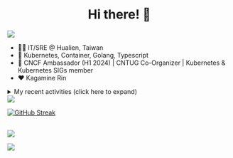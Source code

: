 <div align="center">
  <h1>Hi there! 👋</h1>
</div>

![](https://komarev.com/ghpvc/?username=tico88612&color=brightgreen&style=for-the-badge)

- 🧑‍💻 IT/SRE @ Hualien, Taiwan
- 🐳 Kubernetes, Container, Golang, Typescript
- 🤝 CNCF Ambassador (H1 2024) | CNTUG Co-Organizer | Kubernetes & Kubernetes SIGs member
- ❤️ Kagamine Rin

<details>
  <summary>My recent activities (click here to expand)</summary>

  #### 👷 Check out what I'm currently working on
  
  - [kubernetes-sigs/kubespray](https://github.com/kubernetes-sigs/kubespray) - Deploy a Production Ready Kubernetes Cluster (1 week ago)
  - [HunterPie/localization](https://github.com/HunterPie/localization) - Localization repository for HunterPie&#39;s client (1 week ago)
  - [cloud-native-taiwan/status-infra-labs](https://github.com/cloud-native-taiwan/status-infra-labs) -  (2 weeks ago)
  - [cncf/k8s-conformance](https://github.com/cncf/k8s-conformance) - 🧪CNCF K8s Conformance Working Group (3 weeks ago)
  - [longhorn/website](https://github.com/longhorn/website) - https://longhorn.io/ (3 weeks ago)
  - [cncf/people](https://github.com/cncf/people) - Stores the data that will populate the various people listings on cncf.io (1 month ago)
  - [kubernetes/org](https://github.com/kubernetes/org) - Meta configuration for Kubernetes Github Org (2 months ago)
  - [kubernetes/website](https://github.com/kubernetes/website) - Kubernetes website and documentation repo:  (2 months ago)
  - [kubeflow/training-operator](https://github.com/kubeflow/training-operator) - Distributed ML Training and Fine-Tuning on Kubernetes (2 months ago)
  - [jaegertracing/documentation](https://github.com/jaegertracing/documentation) - Documentation/website for the Jaeger Distributed Tracing project. (2 months ago)

  #### 🌱 My latest projects
  
  - [tico88612/get-real-ip](https://github.com/tico88612/get-real-ip) - 
  - [tico88612/podman-monitor-workshop](https://github.com/tico88612/podman-monitor-workshop) - 
  - [tico88612/cicd-hexo-blog-pages](https://github.com/tico88612/cicd-hexo-blog-pages) - 以 Hexo Blog 撰寫 CI/CD Pipeline 網頁
  - [tico88612/cicd-hexo-blog-template](https://github.com/tico88612/cicd-hexo-blog-template) - 以 Hexo Blog 撰寫 CI/CD Pipeline 模板
  - [tico88612/butter-toast-cup-2023](https://github.com/tico88612/butter-toast-cup-2023) - 奶油吐司杯 2023 分數計算機
  - [tico88612/cms-docker](https://github.com/tico88612/cms-docker) - Contest Management System v1.5.dev0 Docker Version
  - [tico88612/network-security-final](https://github.com/tico88612/network-security-final) - 
  - [tico88612/docker-init.engineer](https://github.com/tico88612/docker-init.engineer) - 純靠北工程師 Docker 架設版
  - [tico88612/kantai-teachme.tw](https://github.com/tico88612/kantai-teachme.tw) - 
  - [tico88612/minecraft_on_discord](https://github.com/tico88612/minecraft_on_discord) - Paste this link to Discord

  #### 🔭 Latest releases I've contributed to
  
  - [backstage/backstage](https://github.com/backstage/backstage) ([v1.29.2](https://github.com/backstage/backstage/releases/tag/v1.29.2), today) - Backstage is an open framework for building developer portals
  - [kubeflow/training-operator](https://github.com/kubeflow/training-operator) ([v1.8.0](https://github.com/kubeflow/training-operator/releases/tag/v1.8.0), 1 day ago) - Distributed ML Training and Fine-Tuning on Kubernetes
  - [metallb/metallb](https://github.com/metallb/metallb) ([v0.14.8](https://github.com/metallb/metallb/releases/tag/v0.14.8), 1 day ago) - A network load-balancer implementation for Kubernetes using standard routing protocols
  - [meshery/meshery](https://github.com/meshery/meshery) ([v0.7.84](https://github.com/meshery/meshery/releases/tag/v0.7.84), 2 days ago) - Meshery, the cloud native manager
  - [etcd-io/etcd](https://github.com/etcd-io/etcd) ([v3.5.15](https://github.com/etcd-io/etcd/releases/tag/v3.5.15), 5 days ago) - Distributed reliable key-value store for the most critical data of a distributed system
  - [kubernetes-sigs/kubespray](https://github.com/kubernetes-sigs/kubespray) ([v2.24.2](https://github.com/kubernetes-sigs/kubespray/releases/tag/v2.24.2), 1 week ago) - Deploy a Production Ready Kubernetes Cluster
  - [jaegertracing/jaeger](https://github.com/jaegertracing/jaeger) ([v1.59.0](https://github.com/jaegertracing/jaeger/releases/tag/v1.59.0), 2 weeks ago) - CNCF Jaeger, a Distributed Tracing Platform
  - [jaegertracing/jaeger-ui](https://github.com/jaegertracing/jaeger-ui) ([v1.59.0](https://github.com/jaegertracing/jaeger-ui/releases/tag/v1.59.0), 2 weeks ago) - Web UI for Jaeger
  - [metal3-io/cluster-api-provider-metal3](https://github.com/metal3-io/cluster-api-provider-metal3) ([v1.6.2](https://github.com/metal3-io/cluster-api-provider-metal3/releases/tag/v1.6.2), 3 weeks ago) - Metal³ integration with https://github.com/kubernetes-sigs/cluster-api
  - [kubearmor/kubearmor-client](https://github.com/kubearmor/kubearmor-client) ([v1.2.3](https://github.com/kubearmor/kubearmor-client/releases/tag/v1.2.3), 1 month ago) - KubeArmor cli tool aka kArmor :robot:

  #### 🔨 My recent Pull Requests
  
  - [Make kubernetes v1.30.3 default ](https://github.com/kubernetes-sigs/kubespray/pull/11391) on [kubernetes-sigs/kubespray](https://github.com/kubernetes-sigs/kubespray) (3 days ago)
  - [Feat: Add missing zh-tw translation &amp; Fix wrong ID](https://github.com/HunterPie/localization/pull/99) on [HunterPie/localization](https://github.com/HunterPie/localization) (1 week ago)
  - [Feat: Upgrade external OCI cloud controller manager](https://github.com/kubernetes-sigs/kubespray/pull/11378) on [kubernetes-sigs/kubespray](https://github.com/kubernetes-sigs/kubespray) (1 week ago)
  - [Feat: Gateway API CRDs install support](https://github.com/kubernetes-sigs/kubespray/pull/11376) on [kubernetes-sigs/kubespray](https://github.com/kubernetes-sigs/kubespray) (1 week ago)
  - [Bump Cinder CSI Plugin to v1.30.0](https://github.com/kubernetes-sigs/kubespray/pull/11374) on [kubernetes-sigs/kubespray](https://github.com/kubernetes-sigs/kubespray) (1 week ago)
  - [Fix CentOS 7 yum repo baseurl update](https://github.com/kubernetes-sigs/kubespray/pull/11360) on [kubernetes-sigs/kubespray](https://github.com/kubernetes-sigs/kubespray) (2 weeks ago)
  - [Bump: OpenStack Cloud Controller Manager to 1.30.0](https://github.com/kubernetes-sigs/kubespray/pull/11358) on [kubernetes-sigs/kubespray](https://github.com/kubernetes-sigs/kubespray) (2 weeks ago)
  - [[release-2.25] Bump Kubernetes to 1.29.6](https://github.com/kubernetes-sigs/kubespray/pull/11355) on [kubernetes-sigs/kubespray](https://github.com/kubernetes-sigs/kubespray) (2 weeks ago)
  - [Bump: Upptime 1.37.0](https://github.com/cloud-native-taiwan/status-infra-labs/pull/4) on [cloud-native-taiwan/status-infra-labs](https://github.com/cloud-native-taiwan/status-infra-labs) (2 weeks ago)
  - [CI: Remove Debian 10 support &amp; macvlan test move to Debian 11](https://github.com/kubernetes-sigs/kubespray/pull/11347) on [kubernetes-sigs/kubespray](https://github.com/kubernetes-sigs/kubespray) (3 weeks ago)

  #### ⭐ Recent Stars
  
  - [aome510/spotify-player](https://github.com/aome510/spotify-player) - A Spotify player in the terminal with full feature parity (2 days ago)
  - [nalexn/clean-architecture-swiftui](https://github.com/nalexn/clean-architecture-swiftui) - SwiftUI sample app using Clean Architecture. Examples of working with CoreData persistence, networking, dependency injection, unit testing, and more. (1 week ago)
  - [bpg/terraform-provider-proxmox](https://github.com/bpg/terraform-provider-proxmox) - Terraform Provider for Proxmox (2 weeks ago)
  - [kubernetes/enhancements](https://github.com/kubernetes/enhancements) - Enhancements tracking repo for Kubernetes (2 months ago)
  - [kubernetes-sigs/kubespray](https://github.com/kubernetes-sigs/kubespray) - Deploy a Production Ready Kubernetes Cluster (7 months ago)
  - [fduran/sadservers](https://github.com/fduran/sadservers) - SadServers: Linux &amp; DevOps Troubleshooting Scenarios SaaS (8 months ago)
  - [PKUFlyingPig/cs-self-learning](https://github.com/PKUFlyingPig/cs-self-learning) - 计算机自学指南 (8 months ago)
  - [gladstone-institutes/Bioinformatics-Workshops](https://github.com/gladstone-institutes/Bioinformatics-Workshops) - Workshops presented by the Gladstone Bioinformatics Core (9 months ago)
  - [mantou132/Spotify-Lyrics](https://github.com/mantou132/Spotify-Lyrics) - 🎉 Desktop Spotify Web Player Instant Synchronised Lyrics (9 months ago)
  - [cncf/mentoring](https://github.com/cncf/mentoring) - 👩🏿‍🎓👨🏽‍🎓👩🏻‍🎓CNCF Mentoring: LFX Mentorship &#43; Summer of Code (1 year ago)

  #### 👯 Check out some of my recent followers
  
  - [hu8813](https://github.com/hu8813)
  - [wolf-yuan-6115](https://github.com/wolf-yuan-6115)
  - [tzuhsunn](https://github.com/tzuhsunn)
  - [googs1025](https://github.com/googs1025)
  - [sophie0730](https://github.com/sophie0730)
</details>

<img src="https://github-readme-stats.vercel.app/api?username=tico88612&hide_title=true&count_private=true&show_icons=true" />

<br>

<a href="https://git.io/streak-stats"><img src="https://streak-stats.demolab.com?user=tico88612&theme=one-dark-pro" alt="GitHub Streak" /></a>

<br>

<img src="https://github-profile-trophy.vercel.app/?username=tico88612&theme=flat&no-frame=true&theme=onedark&margin-w=15&column=4" />


![](https://hit.yhype.me/github/profile?user_id=17496418)
